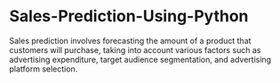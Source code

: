 # Sales-Prediction-Using-Python
Sales prediction involves forecasting the amount of a product that customers will purchase, taking into account  various factors such as advertising expenditure, target audience segmentation, and advertising platform selection.
